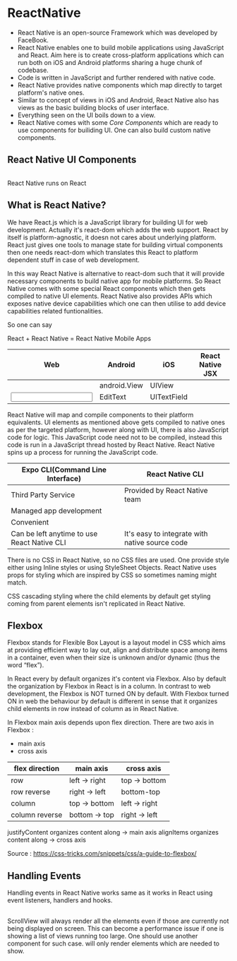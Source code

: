 #  ReactNative

- React Native is an open-source Framework which was developed by FaceBook. 
- React Native enables one to build mobile applications using JavaScript and React. Aim here is to create cross-platform 
applications which can run both on iOS and Android platforms sharing a huge chunk of codebase.
- Code is written in JavaScript and further rendered with native code.
- React Native provides native components which map directly to target platform's native ones.
- Similar to concept of views in iOS and Android, React Native also has views as the basic building blocks of user interface.
- Everything seen on the UI boils down to a view.
- React Native comes with some *Core Components* which are ready to use components for builiding UI. One can also build custom
native components.

## React Native UI Components

<View>
<Text>
<Image>
<ScrollView>
<TextInput>

React Native runs on React

## What is React Native?

We have React.js which is a JavaScript library for building UI for web development. Actually it's react-dom which adds the
web support. React by itself is platform-agnostic, it doesn not cares about underlying platform. React just gives one tools
to manage state for building virtual components then one needs react-dom which translates this React to platform dependent
stuff in case of web development.

In this way React Native is alternative to react-dom such that it will provide necessary components to build native app for
mobile platforms. So React Native comes with some special React components which then gets compiled to native UI elements.
React Native also provides APIs which exposes native device capabilities which one can then utilise to add device capabilities
related funtionalities.

So one can say

React + React Native = React Native Mobile Apps

|Web|Android|iOS|React Native JSX|
|---|---|---|---|
|<div>|android.View|UIView|<View>|
|<input>|EditText|UITextField|<TextInput>|

React Native will map and compile components to their platform equivalents. UI elements as mentioned above gets compiled
to native ones as per the targeted platform, however along with UI, there is also JavaScript code for logic. This JavaScript
code need not to be compiled, instead this code is run in a JavaScript thread hosted by React Native. React Native spins
up a process for running the JavaScript code.

|Expo CLI(Command Line Interface)|React Native CLI|
|---|---|
|Third Party Service|Provided by React Native team|
|Managed app development||
|Convenient||
|Can be left anytime to use React Native CLI|It's easy to integrate with native source code|

There is no CSS in React Native, so no CSS files are used. One provide style either using Inline styles or using StyleSheet
Objects. React Native uses props for styling which are inspired by CSS so sometimes naming might match.

CSS cascading styling where the child elements by default get styling coming from parent elements isn't replicated in React
Native.

## Flexbox

Flexbox stands for Flexible Box Layout is a layout model in CSS which aims at providing efficient way to lay out, align 
and distribute space among items in a container, even when their size is unknown and/or dynamic (thus the word “flex”).

In React every <View> by default organizes it's content via Flexbox. Also by default the organization by Flexbox in React
is in a column.
In contrast to web development, the Flexbox is NOT turned ON by default. With Flexbox turned ON in web the behaviour by
default is different in sense that it organizes child elements in row instead of column as in React Native.

In Flexbox main axis depends upon flex direction.
There are two axis in Flexbox :
- main axis
- cross axis

|flex direction|main axis|cross axis|
|---|---|---|
|row|left -> right|top -> bottom|
|row reverse|right -> left|bottom-top|
|column|top -> bottom|left -> right|
|column reverse|bottom -> top|right -> left|

justifyContent organizes content along -> main axis
alignItems organizes content along -> cross axis


Source : https://css-tricks.com/snippets/css/a-guide-to-flexbox/


## Handling Events

Handling events in React Native works same as it works in React using event listeners, handlers and hooks.

## <ScrollView>

ScrollView will always render all the elements even if those are currently not being displayed on screen. This can become
a performance issue if one is showing a list of views running too large. One should use another component <FlatList> for
such case. <FlatList> will only render elements which are needed to show.
